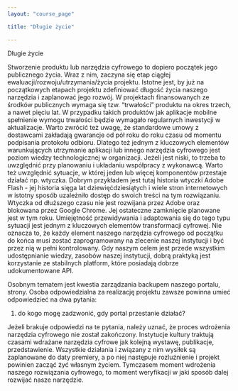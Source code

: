 ```yaml
---
layout: "course_page"

title: "Długie życie"

---
```


<div class="text-center screen-title">
Długie życie
</div>

<div class="screen-content">
  <p>
Stworzenie produktu lub narzędzia cyfrowego to dopiero początek jego publicznego życia. Wraz z nim, zaczyna się etap ciągłej ewaluacji/rozwoju/utrzymania/życia projektu.
Istotne jest, by już na początkowych etapach projektu zdefiniować  długość życia naszego narzędzia i zaplanować jego rozwój. W projektach finansowanych ze środków publicznych wymaga się tzw. “trwałości” produktu na okres trzech, a nawet pięciu lat. W przypadku takich produktów jak aplikacje mobilne spełnienie wymogu trwałości będzie wymagało regularnych inwestycji w aktualizacje. Warto zwrócić też uwagę, że standardowe umowy z dostawcami zakładają gwarancje od pół roku do roku czasu od momentu podpisania protokołu odbioru.
Dlatego też jednym z kluczowych elementów warunkujących utrzymanie aplikacji lub innego narzędzia cyfrowego jest poziom wiedzy technologicznej w organizacji. Jeżeli jest niski, to trzeba to uwzględnić przy planowaniu i układaniu współpracy z wykonawcą. Warto też uwzględnić sytuacje, w której jeden lub więcej komponentów przestaje działać np. wtyczka. Dobrym przykładem jest tutaj historia wtyczki Adobe Flash - jej historia sięga lat dziewięćdziesiątych i wiele stron internetowych w istotny sposób uzależniło dostęp do swoich treści na tym rozwiązaniu. Wtyczka od dłuższego czasu nie jest rozwijana przez Adobe oraz blokowana przez Google Chrome. Jej ostateczne zamknięcie planowane jest w tym roku. Umiejętność przewidywania i adaptowania się do tego typu sytuacji jest jednym z kluczowych elementów transformacji cyfrowej.
Nie oznacza to, że każdy element naszego narzędzia cyfrowego od początku do końca musi zostać zaprogramowany na zlecenie naszej instytucji i być przez nią w pełni kontrolowany. Gdy naszym celem jest przede wszystkim udostępnianie wiedzy, zasobów naszej instytucji, dobrą praktyką jest korzystanie ze stabilnych platform, które posiadają dobrze udokumentowane API.
<div class="screen-content">
  <p>
Osobnym tematem jest kwestia zarządzania backupem naszego portalu, strony. Osoba odpowiedzialna za realizację projektu zawsze powinna umieć odpowiedzieć na dwa pytania:
  </p>
  
  <p>
  <ol>
    <p>
<li class="number">do kogo mogę zadzwonić, gdy portal przestanie działać?</li>
      </p>
</ol>
  </p>
 <p>
Jeżeli brakuje odpowiedzi na te pytania, należy uznać, że proces wdrożenia narzędzia cyfrowego nie został zakończony.
Instytucje kultury traktują czasami wdrażane narzędzia cyfrowe jak kolejną wystawę, publikacje, przedstawienie. Wszystkie działania i związany z nim wysiłek są zaplanowane do daty premiery, a po niej następuje rozluźnienie i projekt powinien zacząć żyć własnym życiem. Tymczasem moment wdrożenia naszego rozwiązania cyfrowego, to moment weryfikacji w jaki sposób dalej rozwijać nasze narzędzie.
  </p>  
  

</div> 
